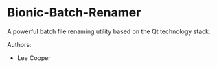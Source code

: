 # Bionic-Batch-Renamer

A powerful batch file renaming utility based on the Qt technology stack.

Authors:

- Lee Cooper

# 
